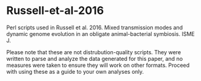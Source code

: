 # Russell-et-al-2016
Perl scripts used in Russell et al. 2016. Mixed transmission modes and dynamic genome evolution in an obligate animal-bacterial symbiosis. ISME J.

Please note that these are not distrubution-quality scripts. They were written to parse and analyze the data generated for this paper, and no measures were taken to ensure they will work on other formats. Proceed with using these as a guide to your own analyses only.
